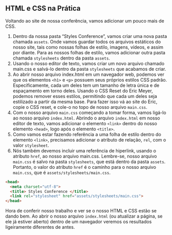 ## HTML e CSS na Prática

Voltando ao site de nossa conferência, vamos adicionar um pouco mais de CSS.

1. Dentro da nossa pasta “Styles Conference”, vamos criar uma nova pasta chamada `assets`. Onde vamos guardar todos os arquivos estáticos do nosso site, tais como nossas folhas de estilo, imagens, vídeos, e assim por diante. Para as nossos folhas de estilo, vamos adicionar outra pasta chamada `stylesheets` dentro da pasta `assets`.
2. Usando o nosso editor de texto, vamos criar um novo arquivo chamado main.css e salvá-lo dentro da pasta `stylesheets` que acabamos de criar.
3. Ao abrir nosso arquivo index.html em um navegador web, podemos ver que os elementos `<h1>` e `<p>` possuem seus próprios estilos CSS padrão. Especificamente, cada um deles tem um tamanho de letra única e de espaçamento em torno deles. Usando o CSS Reset do Eric Meyer, podemos remover esses estilos, permitindo que cada um deles seja estilizado a partir da mesma base. Para fazer isso vá ao site do Eric, copie o CSS reset, e cole-o no topo de nosso arquivo `main.css`.
4. Com o nosso arquivo `main.css` começando a tomar forma, vamos ligá-lo ao nosso arquivo `index.html`. Abrindo o arquivo `index.html` em nosso editor de texto, vamos adicionar o elemento `<link>` dentro do nosso elemento `<head>`, logo após o elemento `<title>`.
5. Como vamos estar fazendo referência a uma folha de estilo dentro do elemento `<link>`, precisamos adicionar o atributo de relação, `rel`, com o valor `stylesheet`.
6. Nós também devemos incluir uma referência de hiperlink, usando o atributo `href`, ao nosso arquivo main.css. Lembre-se, nosso arquivo `main.css` é salvo na pasta `stylesheets`, que está dentro da pasta `assets`. Portanto, o valor do atributo `href` é o caminho para o nosso arquivo `main.css`, que é `assets/stylesheets/main.css`.

```html
<head>
  <meta charset="utf-8">
  <title> Styles Conference </title>
  <link rel="stylesheet" href="assets/stylesheets/main.css">
</head>
```

Hora de conferir nosso trabalho e ver se o nosso HTML e CSS estão se dando bem. Ao abrir o nosso arquivo `index.html` (ou atualizar a página, se ele já estiver aberto) dentro de um navegador veremos os resultados ligeiramente diferentes de antes.
